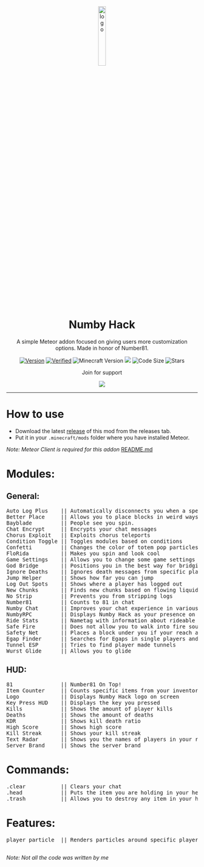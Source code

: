 <div align="center">
  <!-- Logo and Title -->
  <img src="https://raw.githubusercontent.com/cqb13/Numby-hack/main/src/main/resources/assets/numby-hack/textures/icon.png" alt="logo" width="20%"/>
  <h1>Numby Hack</h1>
  <p>A simple Meteor addon focused on giving users more customization options. Made in honor of Number81.</p>

  <!-- Fancy badges -->
<a href="https://github.com/cqb13/Numby-hack/releases"><img src="https://img.shields.io/badge/Version-v2.2-green" alt="Version"></a>
<a href="https://anticope.ml/addons/?"><img src="https://img.shields.io/badge/Verified-Yes!-green" alt="Verified"></a>
<img src="https://img.shields.io/badge/Minecraft%20Version-1.20-green" alt="Minecraft Version">
<img src="https://img.shields.io/github/downloads/cqb13/Numby-hack/total?color=green">
<img src="https://img.shields.io/github/languages/code-size/cqb13/Numby-hack?color=green" alt="Code Size">
<img src="https://img.shields.io/github/stars/cqb13/Numby-hack?color=green" alt="Stars">

<p>Join for support<p>
<a href="https://discord.gg/TtmQs7BzPJ"><img src="https://invidget.switchblade.xyz/TtmQs7BzPJ"></a>

</div>

<hr />

# How to use
- Download the latest [release](/../../releases) of this mod from the releases tab.
- Put it in your `.minecraft/mods` folder where you have installed Meteor.

*Note: Meteor Client is required for this addon*
[README.md](README.md)
<h1>Modules:</h1>
<h2>General:</h2>
<pre>
Auto Log Plus    || Automatically disconnects you when a specific condition is met
Better Place     || Allows you to place blocks in weird ways
Bayblade         || People see you spin.
Chat Encrypt     || Encrypts your chat messages
Chorus Exploit   || Exploits chorus teleports
Condition Toggle || Toggles modules based on conditions
Confetti         || Changes the color of totem pop particles
FloRida          || Makes you spin and look cool
Game Settings    || Allows you to change some game settings
God Bridge       || Positions you in the best way for bridging
Ignore Deaths    || Ignores death messages from specific players
Jump Helper      || Shows how far you can jump
Log Out Spots    || Shows where a player has logged out
New Chunks       || Finds new chunks based on flowing liquids
No Strip         || Prevents you from stripping logs
Number81         || Counts to 81 in chat
Numby Chat       || Improves your chat experience in various ways
NumbyRPC         || Displays Numby Hack as your presence on Discord
Ride Stats       || Nametag with information about rideable entities.
Safe Fire        || Does not allow you to walk into fire sources
Safety Net       || Places a block under you if your reach a set Y level
Egap Finder      || Searches for Egaps in single players and saves their location
Tunnel ESP       || Tries to find player made tunnels
Wurst Glide      || Allows you to glide
</pre>
<h2>HUD:</h2>
<pre>
81               || Number81 On Top!
Item Counter     || Counts specific items from your inventory
Logo             || Displays Numby Hack logo on screen
Key Press HUD    || Displays the key you pressed
Kills            || Shows the amount of player kills
Deaths           || Shows the amount of deaths
KDR              || Shows kill death ratio
High Score       || Shows high score
Kill Streak      || Shows your kill streak
Text Radar       || Shows you the names of players in your render distance along with their stats
Server Brand     || Shows the server brand
</pre>
<h1>Commands:</h1>
<pre>
.clear           || Clears your chat
.head            || Puts the item you are holding in your head slot
.trash           || Allows you to destroy any item in your hand
</pre>
<h1>Features:</h1>
<pre>
player particle  || Renders particles around specific players

</pre>

*Note: Not all the code was written by me*
